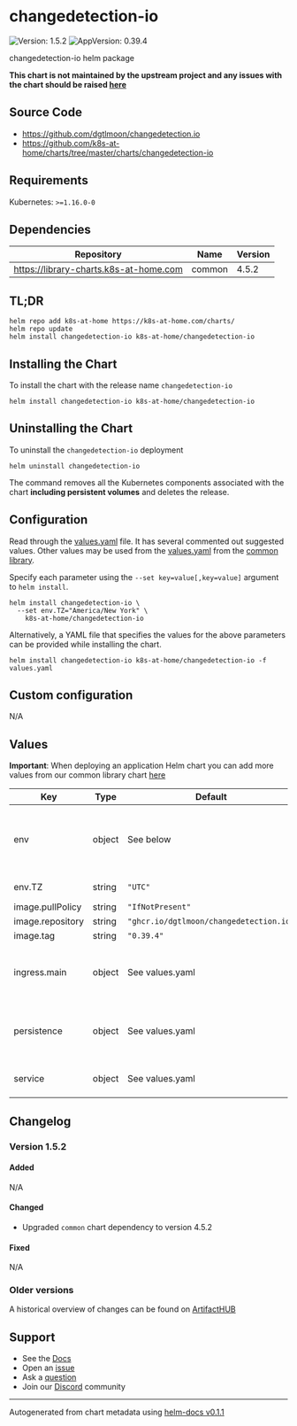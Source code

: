 # changedetection-io

![Version: 1.5.2](https://img.shields.io/badge/Version-1.5.2-informational?style=flat-square) ![AppVersion: 0.39.4](https://img.shields.io/badge/AppVersion-0.39.4-informational?style=flat-square)

changedetection-io helm package

**This chart is not maintained by the upstream project and any issues with the chart should be raised [here](https://github.com/k8s-at-home/charts/issues/new/choose)**

## Source Code

* <https://github.com/dgtlmoon/changedetection.io>
* <https://github.com/k8s-at-home/charts/tree/master/charts/changedetection-io>

## Requirements

Kubernetes: `>=1.16.0-0`

## Dependencies

| Repository | Name | Version |
|------------|------|---------|
| https://library-charts.k8s-at-home.com | common | 4.5.2 |

## TL;DR

```console
helm repo add k8s-at-home https://k8s-at-home.com/charts/
helm repo update
helm install changedetection-io k8s-at-home/changedetection-io
```

## Installing the Chart

To install the chart with the release name `changedetection-io`

```console
helm install changedetection-io k8s-at-home/changedetection-io
```

## Uninstalling the Chart

To uninstall the `changedetection-io` deployment

```console
helm uninstall changedetection-io
```

The command removes all the Kubernetes components associated with the chart **including persistent volumes** and deletes the release.

## Configuration

Read through the [values.yaml](./values.yaml) file. It has several commented out suggested values.
Other values may be used from the [values.yaml](https://github.com/k8s-at-home/library-charts/tree/main/charts/stable/common/values.yaml) from the [common library](https://github.com/k8s-at-home/library-charts/tree/main/charts/stable/common).

Specify each parameter using the `--set key=value[,key=value]` argument to `helm install`.

```console
helm install changedetection-io \
  --set env.TZ="America/New York" \
    k8s-at-home/changedetection-io
```

Alternatively, a YAML file that specifies the values for the above parameters can be provided while installing the chart.

```console
helm install changedetection-io k8s-at-home/changedetection-io -f values.yaml
```

## Custom configuration

N/A

## Values

**Important**: When deploying an application Helm chart you can add more values from our common library chart [here](https://github.com/k8s-at-home/library-charts/tree/main/charts/stable/common)

| Key | Type | Default | Description |
|-----|------|---------|-------------|
| env | object | See below | environment variables. See more environment variables in the [changedetection-io documentation](https://changedetection-io.org/docs). |
| env.TZ | string | `"UTC"` | Set the container timezone |
| image.pullPolicy | string | `"IfNotPresent"` | image pull policy |
| image.repository | string | `"ghcr.io/dgtlmoon/changedetection.io"` | image repository |
| image.tag | string | `"0.39.4"` | image tag |
| ingress.main | object | See values.yaml | Enable and configure ingress settings for the chart under this key. |
| persistence | object | See values.yaml | Configure persistence settings for the chart under this key. |
| service | object | See values.yaml | Configures service settings for the chart. |

## Changelog

### Version 1.5.2

#### Added

N/A

#### Changed

* Upgraded `common` chart dependency to version 4.5.2

#### Fixed

N/A

### Older versions

A historical overview of changes can be found on [ArtifactHUB](https://artifacthub.io/packages/helm/k8s-at-home/changedetection-io?modal=changelog)

## Support

- See the [Docs](https://docs.k8s-at-home.com/our-helm-charts/getting-started/)
- Open an [issue](https://github.com/k8s-at-home/charts/issues/new/choose)
- Ask a [question](https://github.com/k8s-at-home/organization/discussions)
- Join our [Discord](https://discord.gg/sTMX7Vh) community

----------------------------------------------
Autogenerated from chart metadata using [helm-docs v0.1.1](https://github.com/k8s-at-home/helm-docs/releases/v0.1.1)
